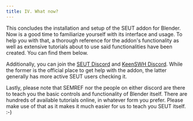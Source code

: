 ```yaml
---
title: IV. What now?
---
```


This concludes the installation and setup of the SEUT addon for Blender. Now is a good time to familiarize yourself with its interface and usage. To help you with that, a thorough reference for the addon's functionality as well as extensive tutorials about to use said functionalities have been created. You can find them below.

Additionally, you can join the [SEUT Discord](https://discord.com/invite/QtyCsBr) and [KeenSWH Discord](https://discord.gg/2Bp6REAVFb). While the former is the official place to get help with the addon, the latter generally has more active SEUT users checking it.

Lastly, please note that SEMREF nor the people on either discord are there to teach you the basic controls and functionality of Blender itself. There are hundreds of available tutorials online, in whatever form you prefer. Please make use of that as it makes it much easier for us to teach you SEUT itself. :-)